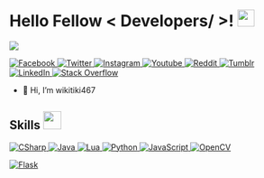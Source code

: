 <h1> Hello Fellow < Developers/ >! <img src = "https://raw.githubusercontent.com/MartinHeinz/MartinHeinz/master/wave.gif" width = 30px> </h1>
<p align='center'>
</p>

<p>
  <a href=""><img src="https://readme-typing-svg.herokuapp.com?&font=IBM+Plex+Sans&color=abcdef&size=20&lines=Welcome+to+my+GitHub+Profile!;Lead+programmer+at+@Weeb-Hub-Technologies!;" /></a>
</p>

  <a href="https://www.facebook.com/profile.php?id=100009925421709" target="_blank">
    <img alt="Facebook" src="https://img.shields.io/badge/-Facebook-2377f0?style=for-the-badge&logo=facebook&logoColor=white">
  </a> 
  <a href="https://twitter.com/wikitiki467" target="_blank">
    <img alt="Twitter" src="https://img.shields.io/badge/-Twitter-289cf0?style=for-the-badge&logo=twitter&logoColor=white">
  </a> 
  <a href="https://www.instagram.com/wiki.tiki/" target="_blank">
    <img alt="Instagram" src="https://img.shields.io/badge/-Instagram-fb286b?style=for-the-badge&logo=instagram&logoColor=white">
  </a> 
  <a href="https://www.youtube.com/channel/UCPCNcdJ2cYyiMtGXFDcfoRw" target="_blank">
    <img alt="Youtube" src="https://img.shields.io/badge/-Youtube-fa0016?style=for-the-badge&logo=youtube&logoColor=white">
  </a> 
  <a href="https://www.reddit.com/user/wikitiki467" target="_blank">
    <img alt="Reddit" src="https://img.shields.io/badge/-Reddit-fd4319?style=for-the-badge&logo=reddit&logoColor=white">
  </a> 
  <a href="https://www.tumblr.com/blog/wikitiki467" target="_blank">
    <img alt="Tumblr" src="https://img.shields.io/badge/-Tumblr-35526e?style=for-the-badge&logo=tumblr&logoColor=white">
  </a> 
   <a href="https://www.linkedin.com/in/filip-krupi%C4%8Dka-423130164/" target="_blank">
    <img alt="LinkedIn" src="https://img.shields.io/badge/LinkedIn-0077B5?style=for-the-badge&logo=linkedin&logoColor=white">
  </a>   
   <a href="https://stackoverflow.com/users/19376569/filip-krupi%c4%8dka" target="_blank">
    <img alt="Stack Overflow" src="https://img.shields.io/badge/Stack_Overflow-FE7A16?style=for-the-badge&logo=stack-overflow&logoColor=white">
  </a>  

- 👋 Hi, I’m wikitiki467

<h2> Skills <img src = "https://media2.giphy.com/media/QssGEmpkyEOhBCb7e1/giphy.gif?cid=ecf05e47a0n3gi1bfqntqmob8g9aid1oyj2wr3ds3mg700bl&rid=giphy.gif" width = 32px> </h2>  
<a href="https://learn.microsoft.com/en-us/dotnet/csharp/" target="_blank"> 
    <img alt="CSharp" src="https://img.shields.io/badge/-C%23-blueviolet?style=for-the-badge&logo=CSharp&logoColor=white">
  </a>
  
<a href="https://www.java.com" target="_blank"> 
  <img alt="Java" src="https://img.shields.io/badge/Java-ED8B00?style=for-the-badge&logo=java&logoColor=white">
</a>
  
  <a href="https://www.lua.org/" target="_blank"> 
  <img alt="Lua" src="https://img.shields.io/badge/-Lua-000080?style=for-the-badge&logo=lua&logoColor=white">
</a>

   <a href="https://www.python.org" target="_blank">
    <img alt="Python" src="https://img.shields.io/badge/Python-3776AB?style=for-the-badge&logo=python&logoColor=white">
  </a>
  
  <a href="https://cs.wikipedia.org/wiki/JavaScript" target="_blank">
    <img alt="JavaScript" src="https://img.shields.io/badge/-JavaScript-yellow?style=for-the-badge&logo=JavaScript&logoColor=white">
  </a>

   <a href="https://opencv.org/" target="_blank">
    <img alt="OpenCV" src="https://img.shields.io/badge/OpenCV-27338e?style=for-the-badge&logo=OpenCV&logoColor=white">
  </a>
  
<a href="https://www.flask.com/"><img alt="Flask" src="https://img.shields.io/badge/Flask-000000?style=for-the-badge&logo=flask&logoColor=white"></a>

